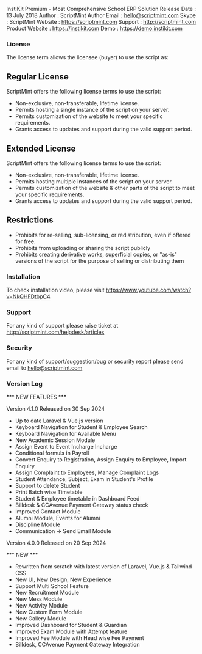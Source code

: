 InstiKit Premium - Most Comprehensive School ERP Solution
Release Date    : 13 July 2018
Author          : ScriptMint
Author Email    : hello@scriptmint.com
Skype           : ScriptMint
Website         : https://scriptmint.com
Support         : http://scriptmint.com
Product Website : https://instikit.com
Demo            : https://demo.instikit.com

### License

The license term allows the licensee (buyer) to use the script as:

## Regular License

ScriptMint offers the following license terms to use the script:

* Non-exclusive, non-transferable, lifetime license.
* Permits hosting a single instance of the script on your server.
* Permits customization of the website to meet your specific requirements.
* Grants access to updates and support during the valid support period.

## Extended License

ScriptMint offers the following license terms to use the script:

* Non-exclusive, non-transferable, lifetime license.
* Permits hosting multiple instances of the script on your server.
* Permits customization of the website & other parts of the script to meet your specific requirements.
* Grants access to updates and support during the valid support period.

## Restrictions

* Prohibits for re-selling, sub-licensing, or redistribution, even if offered for free.
* Prohibits from uploading or sharing the script publicly
* Prohibits creating derivative works, superficial copies, or "as-is" versions of the script for the purpose of selling or distributing them

### Installation

To check installation video, please visit https://www.youtube.com/watch?v=NkQHFDtbpC4

### Support

For any kind of support please raise ticket at http://scriptmint.com/helpdesk/articles

### Security

For any kind of support/suggestion/bug or security report please send email to hello@scriptmint.com

### Version Log

*** NEW FEATURES ***

Version 4.1.0 Released on 30 Sep 2024
* Up to date Laravel & Vue.js version
* Keyboard Navigation for Student & Employee Search
* Keyboard Navigation for Available Menu
* New Academic Session Module
* Assign Event to Event Incharge Incharge
* Conditional formula in Payroll
* Convert Enquiry to Registration, Assign Enquiry to Employee, Import Enquiry
* Assign Complaint to Employees, Manage Complaint Logs
* Student Attendance, Subject, Exam in Student's Profile
* Support to delete Student
* Print Batch wise Timetable
* Student & Employee timetable in Dashboard Feed
* Billdesk & CCAvenue Payment Gateway status check
* Improved Contact Module
* Alumni Module, Events for Alumni
* Discipline Module
* Communication -> Send Email Module

Version 4.0.0 Released on 20 Sep 2024

*** NEW ***
* Rewritten from scratch with latest version of Laravel, Vue.js & Tailwind CSS
* New UI, New Design, New Experience
* Support Multi School Feature
* New Recruitment Module
* New Mess Module
* New Activity Module
* New Custom Form Module
* New Gallery Module
* Improved Dashboard for Student & Guardian
* Improved Exam Module with Attempt feature
* Improved Fee Module with Head wise Fee Payment
* Billdesk, CCAvenue Payment Gateway Integration